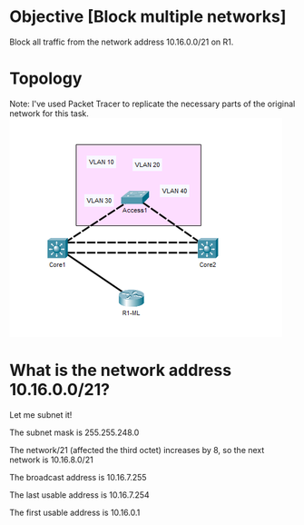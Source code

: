 # Objective [Block multiple networks]
Block all traffic from the network address 10.16.0.0/21 on R1. 

# Topology
Note: I've used Packet Tracer to replicate the necessary parts of the original network for this task.
![ACLs](/Images/ACL17.png)

# What is the network address 10.16.0.0/21?
Let me subnet it!

The subnet mask is 255.255.248.0

The network/21 (affected the third octet) increases by 8, so the next network is 10.16.8.0/21

The broadcast address is 10.16.7.255

The last usable address is 10.16.7.254

The first usable address is 10.16.0.1



